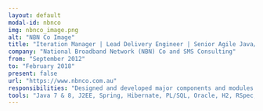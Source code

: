 ```yaml
---
layout: default
modal-id: nbnco
img: nbnco_image.png
alt: "NBN Co Image"
title: "Iteration Manager | Lead Delivery Engineer | Senior Agile Java/JEE Consultant"
company: "National Broadband Network (NBN) Co and SMS Consulting"
from: "September 2012"
to: "February 2018"
present: false
url: "https://www.nbnco.com.au"
responsibilities: "Designed and developed major components and modules in agile and TDD environments; provided technical expertise and support to cross-functional teams."
tools: "Java 7 & 8, J2EE, Spring, Hibernate, PL/SQL, Oracle, H2, RSpec, JUnit, Hamcrest, Mockito, Jetty, RTC, GoCD, CI, Hg Mercurial, Git, XML, Sonar, IntelliJ, Freemarker, JavaScript, jQuery, Angular, React, Node, Selenium, Vagrant, Docker, Ansible, Packer, AWS, Jira, Confluence"
---
```

